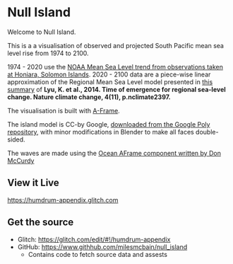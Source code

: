 # Null Island

Welcome to Null Island.

This is a a visualisation of observed and projected South Pacific mean sea level rise from 1974 to 2100.

1974 - 2020 use the [NOAA Mean Sea Level trend from observations taken at Honiara, Solomon Islands](https://tidesandcurrents.noaa.gov/sltrends/sltrends_global_station.htm?stnid=734-004).
2020 - 2100 data are a piece-wise linear approximation of the Regional Mean Sea Level model presented in [this summary](https://theconversation.com/15-years-from-now-our-impact-on-regional-sea-level-will-be-clear-31821) of **Lyu, K. et al., 2014. Time of emergence for regional sea-level change. Nature climate change, 4(11), p.nclimate2397.**

The visualisation is built with [A-Frame](https://aframe.io).

The island model is CC-by Google, [downloaded from the Google Poly repository](https://poly.google.com/view/fG9iP5afr7U), with minor modifications in Blender to make all faces double-sided.

The waves are made using the [Ocean AFrame component written by Don McCurdy](https://github.com/donmccurdy/aframe-extras)


## View it Live 

https://humdrum-appendix.glitch.com

## Get the source
* Glitch: https://glitch.com/edit/#!/humdrum-appendix
* GitHub: https://www.githhub.com/milesmcbain/null_island
    - Contains code to fetch source data and assests